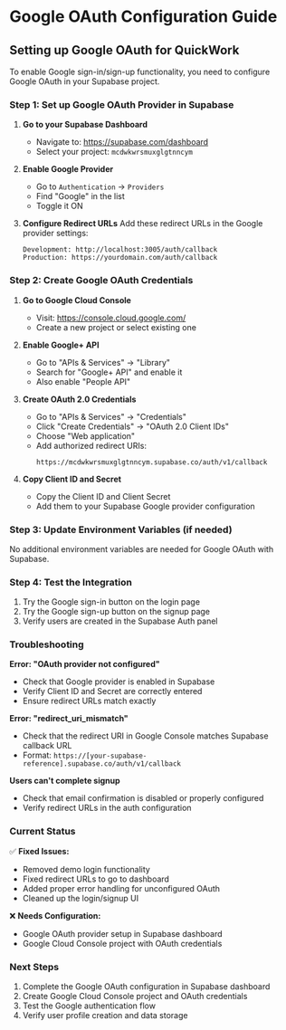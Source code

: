 # Google OAuth Configuration Guide

## Setting up Google OAuth for QuickWork

To enable Google sign-in/sign-up functionality, you need to configure Google OAuth in your Supabase project.

### Step 1: Set up Google OAuth Provider in Supabase

1. **Go to your Supabase Dashboard**
   - Navigate to: https://supabase.com/dashboard
   - Select your project: `mcdwkwrsmuxglgtnncym`

2. **Enable Google Provider**
   - Go to `Authentication` → `Providers`
   - Find "Google" in the list
   - Toggle it ON

3. **Configure Redirect URLs**
   Add these redirect URLs in the Google provider settings:
   ```
   Development: http://localhost:3005/auth/callback
   Production: https://yourdomain.com/auth/callback
   ```

### Step 2: Create Google OAuth Credentials

1. **Go to Google Cloud Console**
   - Visit: https://console.cloud.google.com/
   - Create a new project or select existing one

2. **Enable Google+ API**
   - Go to "APIs & Services" → "Library"
   - Search for "Google+ API" and enable it
   - Also enable "People API"

3. **Create OAuth 2.0 Credentials**
   - Go to "APIs & Services" → "Credentials"
   - Click "Create Credentials" → "OAuth 2.0 Client IDs"
   - Choose "Web application"
   - Add authorized redirect URIs:
     ```
     https://mcdwkwrsmuxglgtnncym.supabase.co/auth/v1/callback
     ```

4. **Copy Client ID and Secret**
   - Copy the Client ID and Client Secret
   - Add them to your Supabase Google provider configuration

### Step 3: Update Environment Variables (if needed)

No additional environment variables are needed for Google OAuth with Supabase.

### Step 4: Test the Integration

1. Try the Google sign-in button on the login page
2. Try the Google sign-up button on the signup page
3. Verify users are created in the Supabase Auth panel

### Troubleshooting

**Error: "OAuth provider not configured"**
- Check that Google provider is enabled in Supabase
- Verify Client ID and Secret are correctly entered
- Ensure redirect URLs match exactly

**Error: "redirect_uri_mismatch"**
- Check that the redirect URI in Google Console matches Supabase callback URL
- Format: `https://[your-supabase-reference].supabase.co/auth/v1/callback`

**Users can't complete signup**
- Check that email confirmation is disabled or properly configured
- Verify redirect URLs in the auth configuration

### Current Status

✅ **Fixed Issues:**
- Removed demo login functionality
- Fixed redirect URLs to go to dashboard
- Added proper error handling for unconfigured OAuth
- Cleaned up the login/signup UI

❌ **Needs Configuration:**
- Google OAuth provider setup in Supabase dashboard
- Google Cloud Console project with OAuth credentials

### Next Steps

1. Complete the Google OAuth configuration in Supabase dashboard
2. Create Google Cloud Console project and OAuth credentials  
3. Test the Google authentication flow
4. Verify user profile creation and data storage
